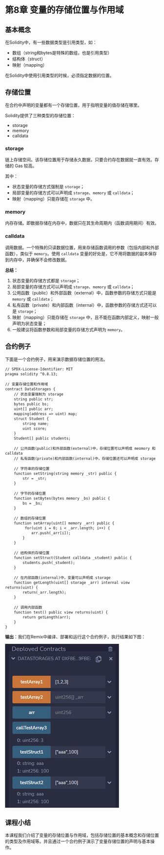 # 第8章 变量的存储位置与作用域

## 基本概念

在Solidity中，有一些数据类型是引用类型，如：

+ 数组（string和bytes是特殊的数组，也是引用类型）
+ 结构体（struct）
+ 映射（mapping）

在Solidity中使用引用类型的时候，必须指定数据的位置。

## 存储位置

在合约中声明的变量都有一个存储位置，用于指明变量的值存储在哪里。

Solidity提供了三种类型的存储位置：

+ storage
+ memory
+ calldata

### storage

链上存储空间。该存储位置用于存储永久数据，只要合约存在数据就一直有效。存储的 Gas 较高。

其中：

+ 状态变量的存储方式强制是 `storage`；
+ 局部变量的存储方式可以声明成 `storage`、`memory` 或 `calldata`；
+ 映射（mapping）只能存储在 `storage` 中。

### memory

内存存储。即数据存储在内存中，数据只在其生命周期内（函数调用期间）有效。

### calldata

调用数据。一个特殊的只读数据位置，用来存储函数调用的参数（包括内部和外部函数），类似于 `memory`。使用 `calldata` 变量的好处是，它不用将数据的副本保存到内存中，并确保不会修改数据。

**总结：**

1. 状态变量的存储方式都是 `storage`；
2. 局部变量的存储方式可以声明成 `storage`、`memory` 或 `calldata`；
3. 公用函数（public）和外部函数（external）中，函数参数的存储方式只能是 `memory` 或 `calldata`；
5. 私有函数（private）和内部函数（internal）中，函数参数的存储方式还可以是 `storage`；
5. 映射（mapping）只能存储在 `storage` 中，且不能在函数内部定义，映射一般声明为状态变量；
6. 一般建议将函数参数和局部变量的存储方式声明为 `memory`。

## 合约例子

下面是一个合约例子，用来演示数据存储位置的用法。

```
// SPDX-License-Identifier: MIT
pragma solidity ^0.8.13;

// 变量存储位置和作用域
contract DataStorages {
    // 状态变量强制为 storage
    string public str;
    bytes public bs;
    uint[] public arr;
    mapping(address => uint) map;
    struct Student {
        string name;
        uint score;
    }
    Student[] public students;

    // 公共函数(public)和外部函数(external)中，存储位置可以声明成 meomory 和 calldata
    // 私有函数(private)和内部函数(internal)中，存储位置还可以声明成 storage

    // 字符串的存储位置
    function setString(string memory _str) public {
        str = _str;
    }

    // 字节的存储位置
    function setBytes(bytes memory _bs) public {
        bs = _bs;
    }

    // 数组的存储位置
    function setArray(uint[] memory _arr) public {
         for(uint i = 0; i < _arr.length; i++) {
            arr.push(_arr[i]);
        }
    }
    
    // 结构体的存储位置
    function setStruct(Student calldata _student) public {
        students.push(_student);
    }

    // 在内部函数(internal)中，变量可以声明成 storage
    function getLength(uint[] storage _arr) internal view returns(uint) {
        return(_arr.length);
    }

    // 调用内部函数
    function test() public view returns(uint) {
        return getLength(arr);
    }
}
```

**输出**：我们在Remix中编译、部署和运行这个合约例子，执行结果如下图：

![](./images/remix-datastorages.png)

## 课程小结

本课程我们介绍了变量的存储位置与作用域，包括存储位置的基本概念和存储位置的类型及作用域等。并且通过一个合约例子演示了变量存储位置的声明与基本操作。

